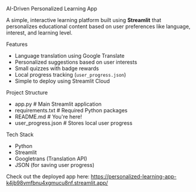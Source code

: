 AI-Driven Personalized Learning App

A simple, interactive learning platform built using **Streamlit** that personalizes educational content based on user preferences like language, interest, and learning level.

Features

- Language translation using Google Translate
- Personalized suggestions based on user interests
- Small quizzes with badge rewards
- Local progress tracking (`user_progress.json`)
- Simple to deploy using Streamlit Cloud

Project Structure
- app.py                # Main Streamlit application
- requirements.txt      # Required Python packages
- README.md             # You're here!
- user_progress.json    # Stores local user progress


Tech Stack

- Python
- Streamlit
- Googletrans (Translation API)
- JSON (for saving user progress)

Check out the deployed app here: https://personalized-learning-app-k4jb98vmfbnu4xgmucu8nf.streamlit.app/

